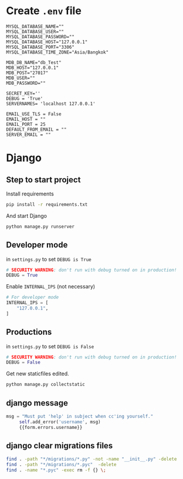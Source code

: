 # Create `.env` file
```.env
MYSQL_DATABASE_NAME=""
MYSQL_DATABASE_USER=""
MYSQL_DATABASE_PASSWORD=""
MYSQL_DATABASE_HOST="127.0.0.1"
MYSQL_DATABASE_PORT="3306"
MYSQL_DATABASE_TIME_ZONE="Asia/Bangkok"

MDB_DB_NAME="db_Test"
MDB_HOST="127.0.0.1"
MDB_POST="27017"
MDB_USER=""
MDB_PASSWORD=""

SECRET_KEY=''
DEBUG = 'True'
SERVERNAMES= 'localhost 127.0.0.1'

EMAIL_USE_TLS = False
EMAIL_HOST = ""
EMAIL_PORT = 25
DEFAULT_FROM_EMAIL = ""
SERVER_EMAIL = ""
```

# Django

## Step to start project
Install requirements
```bash
pip install -r requirements.txt
```

And start Django
```bash
python manage.py runserver
```

## Developer mode
in `settings.py` to set `DEBUG is True`
```python
# SECURITY WARNING: don't run with debug turned on in production!
DEBUG = True
```

Enable `INTERNAL_IPS` (not necessary)
```python
# For developer mode
INTERNAL_IPS = [
    "127.0.0.1",
]
```

## Productions

in `settings.py` to set `DEBUG is False`
```python
# SECURITY WARNING: don't run with debug turned on in production!
DEBUG = False
```

Get new staticfiles edited.
```bash
python manage.py collectstatic
```

## django message
```python
msg = "Must put 'help' in subject when cc'ing yourself."
     self.add_error('username', msg)
     {{form.errors.username}}
```

## django clear migrations files
```bash
find . -path "*/migrations/*.py" -not -name "__init__.py" -delete
find . -path "*/migrations/*.pyc"  -delete
find . -name "*.pyc" -exec rm -f {} \;
```
